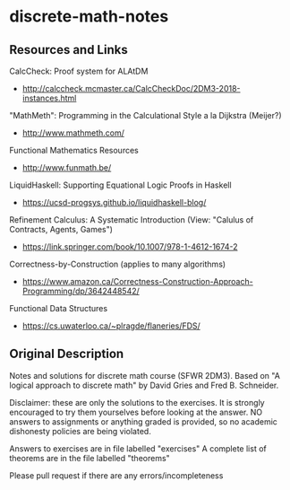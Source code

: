 # discrete-math-notes

## Resources and Links

CalcCheck: Proof system for ALAtDM
- http://calccheck.mcmaster.ca/CalcCheckDoc/2DM3-2018-instances.html

"MathMeth": Programming in the Calculational Style a la Dijkstra (Meijer?)
- http://www.mathmeth.com/

Functional Mathematics Resources
- http://www.funmath.be/

LiquidHaskell: Supporting Equational Logic Proofs in Haskell
- https://ucsd-progsys.github.io/liquidhaskell-blog/

Refinement Calculus: A Systematic Introduction (View: "Calulus of Contracts, Agents, Games")
- https://link.springer.com/book/10.1007/978-1-4612-1674-2

Correctness-by-Construction (applies to many algorithms)
- https://www.amazon.ca/Correctness-Construction-Approach-Programming/dp/3642448542/

Functional Data Structures
- https://cs.uwaterloo.ca/~plragde/flaneries/FDS/

## Original Description

Notes and solutions for discrete math course (SFWR 2DM3). Based on "A logical approach to discrete math" by David Gries and Fred B. Schneider.

Disclaimer: these are only the solutions to the exercises. It is strongly encouraged to try them yourselves before looking at the answer. NO answers to assignments or anything graded is provided, so no academic dishonesty policies are being violated.

Answers to exercises are in file labelled "exercises"
A complete list of theorems are in the file labelled "theorems"

Please pull request if there are any errors/incompleteness

